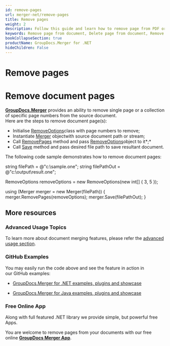 ```yaml
---
id: remove-pages
url: merger-net/remove-pages
title: Remove pages
weight: 2
description: Follow this guide and learn how to remove page from PDF or Word document, delete worksheet from Excel file or remove slides from PowerPoint presentations with GroupDocs.Merger API.
keywords: Remove page from document, Delete page from document, Remove page, Delete page
bookCollapseSection: true
productName: GroupDocs.Merger for .NET
hideChildren: False
---
```


# Remove pages



# Remove document pages

**[GroupDocs.Merger](https://products.groupdocs.com/merger/net)** provides an ability to remove single page or a collection of specific page numbers from the source document.   
Here are the steps to remove document page(s):

*   Initialise [RemoveOptions](https://apireference.groupdocs.com/net/merger/groupdocs.merger.domain.options/removeoptions)class with page numbers to remove;
*   Instantiate [Merger](https://apireference.groupdocs.com/net/merger/groupdocs.merger/merger) objectwith source document path or stream;
*   Call [RemovePages](https://apireference.groupdocs.com/net/merger/groupdocs.merger/merger/methods/removepages) method and pass [RemoveOptions](https://apireference.groupdocs.com/net/merger/groupdocs.merger.domain.options/removeoptions)object to it*;*
*   Call [Save](https://apireference.groupdocs.com/net/merger/groupdocs.merger.merger/save/methods/1) method and pass desired file path to save resultant document.

The following code sample demonstrates how to remove document pages:

string filePath = @"c:\\sample.one";
string filePathOut = @"c:\\output\\result.one";

RemoveOptions removeOptions = new RemoveOptions(new int\[\] { 3, 5 });

using (Merger merger = new Merger(filePath))
{
    merger.RemovePages(removeOptions);
    merger.Save(filePathOut);
}

## More resources

### Advanced Usage Topics 

To learn more about document merging features, please refer the [advanced usage section](Advanced%2Busage.html).

### GitHub Examples 

You may easily run the code above and see the feature in action in our GitHub examples:

*   [GroupDocs.Merger for .NET examples, plugins and showcase](https://github.com/groupdocs-merger/GroupDocs.Merger-for-.NET)
    
*   [GroupDocs.Merger for Java examples, plugins and showcase](https://github.com/groupdocs-merger/GroupDocs.Merger-for-Java)
    

### Free Online App 

Along with full featured .NET library we provide simple, but powerful free Apps.

You are welcome to remove pages from your documents with our free online **[GroupDocs Merger App](https://products.groupdocs.app/merger)**.

